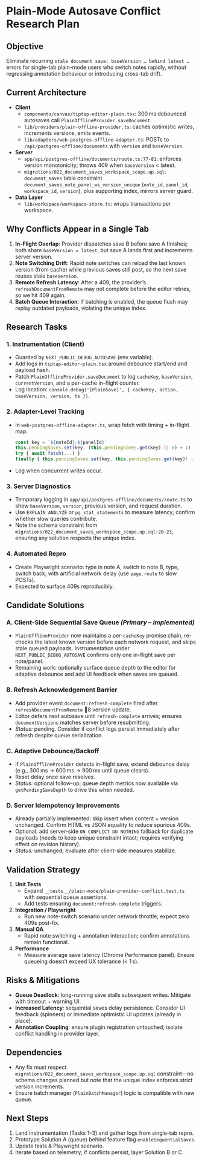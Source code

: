 # Plain-Mode Autosave Conflict Research Plan

## Objective
Eliminate recurring `stale document save: baseVersion … behind latest …` errors for single-tab plain-mode users who switch notes rapidly, without regressing annotation behaviour or introducing cross-tab drift.

## Current Architecture
- **Client**
  - `components/canvas/tiptap-editor-plain.tsx`: 300 ms debounced autosaves call `PlainOfflineProvider.saveDocument`.
  - `lib/providers/plain-offline-provider.ts`: caches optimistic writes, increments versions, emits events.
  - `lib/adapters/web-postgres-offline-adapter.ts`: POSTs to `/api/postgres-offline/documents` with `version` and `baseVersion`.
- **Server**
  - `app/api/postgres-offline/documents/route.ts:77-81`: enforces version monotonicity; throws 409 when `baseVersion` < latest.
  - `migrations/022_document_saves_workspace_scope.up.sql`: `document_saves` table constraint `document_saves_note_panel_ws_version_unique` (`note_id`, `panel_id`, `workspace_id`, `version`), plus supporting index, mirrors server guard.
- **Data Layer**
  - `lib/workspace/workspace-store.ts`: wraps transactions per workspace.

## Why Conflicts Appear in a Single Tab
1. **In-Flight Overlap**: Provider dispatches save B before save A finishes; both share `baseVersion = latest`, but save A lands first and increments server version.
2. **Note Switching Drift**: Rapid note switches can reload the last known version (from cache) while previous saves still post, so the next save reuses stale `baseVersion`.
3. **Remote Refresh Latency**: After a 409, the provider’s `refreshDocumentFromRemote` may not complete before the editor retries, so we hit 409 again.
4. **Batch Queue Interaction**: If batching is enabled, the queue flush may replay outdated payloads, violating the unique index.

## Research Tasks

### 1. Instrumentation (Client)
- Guarded by `NEXT_PUBLIC_DEBUG_AUTOSAVE` (env variable).
- Add logs in `tiptap-editor-plain.tsx` around debounce start/end and payload hash.
- Patch `PlainOfflineProvider.saveDocument` to log `cacheKey`, `baseVersion`, `currentVersion`, and a per-cache in-flight counter.
- Log location: `console.debug('[PlainSave]', { cacheKey, action, baseVersion, version, ts })`.

### 2. Adapter-Level Tracking
- In `web-postgres-offline-adapter.ts`, wrap fetch with timing + in-flight map:
  ```ts
  const key = `${noteId}:${panelId}`
  this.pendingSaves.set(key, (this.pendingSaves.get(key) || 0) + 1)
  try { await fetch(...) }
  finally { this.pendingSaves.set(key, this.pendingSaves.get(key)! - 1) }
  ```
- Log when concurrent writes occur.

### 3. Server Diagnostics
- Temporary logging in `app/api/postgres-offline/documents/route.ts` to show `baseVersion`, `version`, previous version, and request duration.
- Use `EXPLAIN ANALYZE` or `pg_stat_statements` to measure latency; confirm whether slow queries contribute.
- Note the schema constraint from `migrations/022_document_saves_workspace_scope.up.sql:20-23`, ensuring any solution respects the unique index.

### 4. Automated Repro
- Create Playwright scenario: type in note A, switch to note B, type, switch back, with artificial network delay (use `page.route` to slow POSTs).
- Expected to surface 409s reproducibly.

## Candidate Solutions

### A. Client-Side Sequential Save Queue *(Primary – implemented)*
- `PlainOfflineProvider` now maintains a per-`cacheKey` promise chain, re-checks the latest known version before each network request, and skips stale queued payloads. Instrumentation under `NEXT_PUBLIC_DEBUG_AUTOSAVE` confirms only one in-flight save per note/panel.
- Remaining work: optionally surface queue depth to the editor for adaptive debounce and add UI feedback when saves are queued.

### B. Refresh Acknowledgement Barrier
- Add provider event `document:refresh-complete` fired after `refreshDocumentFromRemote` 8 version update.
- Editor defers next autosave until `refresh-complete` arrives; ensures `documentVersions` matches server before resubmitting.
- *Status:* pending. Consider if conflict logs persist immediately after refresh despite queue serialization.

### C. Adaptive Debounce/Backoff
- If `PlainOfflineProvider` detects in-flight save, extend debounce delay (e.g., 300 ms → 600 ms → 900 ms until queue clears).
- Reset delay once save resolves.
- *Status:* optional follow-up; queue depth metrics now available via `getPendingSaveDepth` to drive this when needed.

### D. Server Idempotency Improvements
- Already partially implemented: skip insert when content + version unchanged. Confirm HTML vs JSON equality to reduce spurious 409s.
- Optional: add server-side `ON CONFLICT DO NOTHING` fallback for duplicate payloads (needs to keep unique constraint intact; requires verifying effect on revision history).
- *Status:* unchanged; evaluate after client-side measures stabilize.

## Validation Strategy
1. **Unit Tests**
   - Expand `__tests__/plain-mode/plain-provider-conflict.test.ts` with sequential queue assertions.
   - Add tests ensuring `document:refresh-complete` triggers.
2. **Integration / Playwright**
   - Run new note-switch scenario under network throttle; expect zero 409s post-fix.
3. **Manual QA**
   - Rapid note switching + annotation interaction; confirm annotations remain functional.
4. **Performance**
   - Measure average save latency (Chrome Performance panel). Ensure queueing doesn’t exceed UX tolerance (< 1 s).

## Risks & Mitigations
- **Queue Deadlock**: long-running save stalls subsequent writes. Mitigate with timeout + warning UI.
- **Increased Latency**: sequential saves delay persistence. Consider UI feedback (spinners) or immediate optimistic UI updates (already in place).
- **Annotation Coupling**: ensure plugin registration untouched; isolate conflict handling in provider layer.

## Dependencies
- Any fix must respect `migrations/022_document_saves_workspace_scope.up.sql` constraint—no schema changes planned but note that the unique index enforces strict version increments.
- Ensure batch manager (`PlainBatchManager`) logic is compatible with new queue.

## Next Steps
1. Land instrumentation (Tasks 1–3) and gather logs from single-tab repro.
2. Prototype Solution A (queue) behind feature flag `enableSequentialSaves`.
3. Update tests & Playwright scenario.
4. Iterate based on telemetry; if conflicts persist, layer Solution B or C.
